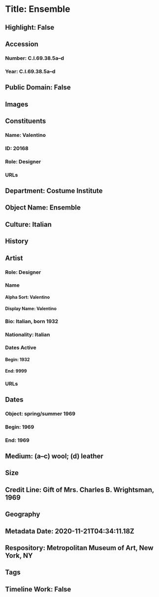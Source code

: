 # Title: Ensemble
## Highlight: False
## Accession
### Number: C.I.69.38.5a–d
### Year: C.I.69.38.5a–d
## Public Domain: False
## Images
## Constituents
### Name: Valentino
### ID: 20168
### Role: Designer
### URLs
## Department: Costume Institute
## Object Name: Ensemble
## Culture: Italian
## History
## Artist
### Role: Designer
### Name
#### Alpha Sort: Valentino
#### Display Name: Valentino
### Bio: Italian, born 1932
### Nationality: Italian
### Dates Active
#### Begin: 1932
#### End: 9999
### URLs
## Dates
### Object: spring/summer 1969
### Begin: 1969
### End: 1969
## Medium: (a–c) wool; (d) leather
## Size
## Credit Line: Gift of Mrs. Charles B. Wrightsman, 1969
## Geography
## Metadata Date: 2020-11-21T04:34:11.18Z
## Respository: Metropolitan Museum of Art, New York, NY
## Tags
## Timeline Work: False